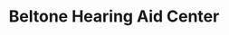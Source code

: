 ---
title: "Beltone Hearing Aid Center"
url: /brownstown-township/beltone-hearing-aid-center/
shop: hearing aids
---
